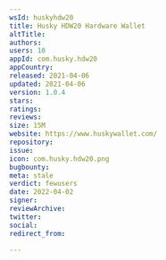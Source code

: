 ```yaml
---
wsId: huskyhdw20
title: Husky HDW20 Hardware Walle‪t
altTitle: 
authors: 
users: 10
appId: com.husky.hdw20
appCountry: 
released: 2021-04-06
updated: 2021-04-06
version: 1.0.4
stars: 
ratings: 
reviews: 
size: 15M
website: https://www.huskywallet.com/
repository: 
issue: 
icon: com.husky.hdw20.png
bugbounty: 
meta: stale
verdict: fewusers
date: 2022-04-02
signer: 
reviewArchive: 
twitter: 
social: 
redirect_from: 

---
```


